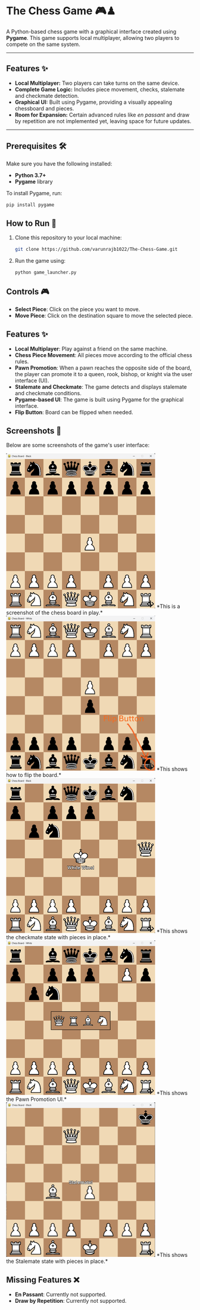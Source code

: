 # The Chess Game 🎮♟  

A Python-based chess game with a graphical interface created using **Pygame**. This game supports local multiplayer, allowing two players to compete on the same system.  

---  

## Features ✨  
- **Local Multiplayer:** Two players can take turns on the same device.  
- **Complete Game Logic:** Includes piece movement, checks, stalemate and checkmate detection.  
- **Graphical UI:** Built using Pygame, providing a visually appealing chessboard and pieces.  
- **Room for Expansion:** Certain advanced rules like *en passant* and draw by repetition are not implemented yet, leaving space for future updates.  

---  

## Prerequisites 🛠  
Make sure you have the following installed:  

- **Python 3.7+**  
- **Pygame** library  

To install Pygame, run:  
```bash  
pip install pygame
```
## How to Run 🚀

1. Clone this repository to your local machine:  
   ```bash  
   git clone https://github.com/varunrajb1022/The-Chess-Game.git
   ```
2. Run the game using:
   ```bash
   python game_launcher.py
   ```
## Controls 🎮

- **Select Piece**: Click on the piece you want to move.
- **Move Piece**: Click on the destination square to move the selected piece.

## Features ✨

- **Local Multiplayer**: Play against a friend on the same machine.
- **Chess Piece Movement**: All pieces move according to the official chess rules.
- **Pawn Promotion**: When a pawn reaches the opposite side of the board, the player can promote it to a queen, rook, bishop, or knight via the user interface (UI).
- **Stalemate and Checkmate**: The game detects and displays stalemate and checkmate conditions.
- **Pygame-based UI**: The game is built using Pygame for the graphical interface.
- **Flip Button**: Board can be flipped when needed.

## Screenshots 📸

Below are some screenshots of the game's user interface:

<img src="images/Screenshots/Opening.png" width="400" />
*This is a screenshot of the chess board in play.*

<img src="images/Screenshots/Flip.png" width="400" />
*This shows how to flip the board.*

<img src="images/Screenshots/Checkmate.png" width="400" />
*This shows the checkmate state with pieces in place.*

<img src="images/Screenshots/Pawn%20Promotion.png" width="400" />
*This shows the Pawn Promotion UI.*

<img src="images/Screenshots/Stalemate.png" width="400" />
*This shows the Stalemate state with pieces in place.*

## Missing Features ❌

- **En Passant**: Currently not supported.
- **Draw by Repetition**: Currently not supported.








